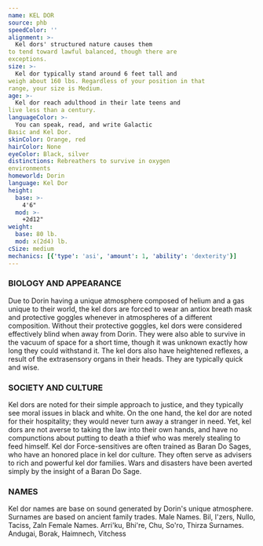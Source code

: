 ```yaml
---
name: KEL DOR
source: phb
speedColor: ''
alignment: >-
  Kel dors' structured nature causes them
to tend toward lawful balanced, though there are
exceptions.
size: >-
  Kel dor typically stand around 6 feet tall and
weigh about 160 lbs. Regardless of your position in that
range, your size is Medium.
age: >-
  Kel dor reach adulthood in their late teens and
live less than a century.
languageColor: >-
  You can speak, read, and write Galactic
Basic and Kel Dor.
skinColor: Orange, red
hairColor: None
eyeColor: Black, silver
distinctions: Rebreathers to survive in oxygen
environments
homeworld: Dorin
language: Kel Dor
height:
  base: >-
    4'6"
  mod: >-
    +2d12"
weight:
  base: 80 lb.
  mod: x(2d4) lb. 
cSize: medium
mechanics: [{'type': 'asi', 'amount': 1, 'ability': 'dexterity'}]
---
```

### BIOLOGY AND APPEARANCE
Due to Dorin having a unique atmosphere composed
of helium and a gas unique to their world, the kel dors
are forced to wear an antiox breath mask and
protective goggles whenever in atmospheres of a
different composition. Without their protective goggles,
kel dors were considered effectively blind when away
from Dorin. They were also able to survive in the
vacuum of space for a short time, though it was
unknown exactly how long they could withstand it.
The kel dors also have heightened reflexes, a result
of the extrasensory organs in their heads. They are
typically quick and wise.

### SOCIETY AND CULTURE
Kel dors are noted for their simple approach to justice,
and they typically see moral issues in black and white.
On the one hand, the kel dor are noted for their
hospitality; they would never turn away a stranger in
need. Yet, kel dors are not averse to taking the law into
their own hands, and have no compunctions about
putting to death a thief who was merely stealing to
feed himself.
Kel dor Force-sensitives are often trained as Baran
Do Sages, who have an honored place in kel dor
culture. They often serve as advisers to rich and
powerful kel dor families. Wars and disasters have
been averted simply by the insight of a Baran Do Sage.

### NAMES
Kel dor names are base on sound generated by Dorin's
unique atmosphere. Surnames are based on ancient
family trades.
Male Names. Bil, I'zers, Nullo, Taciss, Zaln
Female Names. Arri'ku, Bhi're, Chu, So'ro, Thirza
Surnames. Andugai, Borak, Haimnech, Vitchess
